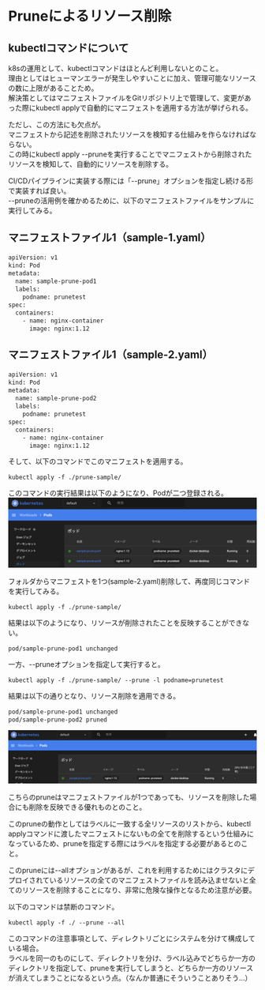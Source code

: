 # Pruneによるリソース削除
## kubectlコマンドについて
k8sの運用として、kubectlコマンドはほとんど利用しないとのこと。   
理由としてはヒューマンエラーが発生しやすいことに加え、管理可能なリソースの数に上限があることため。   
解決策としてはマニフェストファイルをGitリポジトリ上で管理して、変更があった際にkubectl applyで自動的にマニフェストを適用する方法が挙げられる。   

ただし、この方法にも欠点が。   
マニフェストから記述を削除されたリソースを検知する仕組みを作らなければならない。   
この時にkubectl apply --pruneを実行することでマニフェストから削除されたリソースを検知して、自動的にリソースを削除する。  

CI/CDパイプラインに実装する際には「--prune」オプションを指定し続ける形で実装すれば良い。   
--pruneの活用例を確かめるために、以下のマニフェストファイルをサンプルに実行してみる。   

## マニフェストファイル1（sample-1.yaml）

```yaml:
apiVersion: v1
kind: Pod
metadata:
  name: sample-prune-pod1
  labels:
    podname: prunetest
spec:
  containers:
    - name: nginx-container
      image: nginx:1.12
```

## マニフェストファイル1（sample-2.yaml）

```yaml:
apiVersion: v1
kind: Pod
metadata:
  name: sample-prune-pod2
  labels:
    podname: prunetest
spec:
  containers:
    - name: nginx-container
      image: nginx:1.12
```

そして、以下のコマンドでこのマニフェストを適用する。   

```bash:
kubectl apply -f ./prune-sample/
```

このコマンドの実行結果は以下のようになり、Podが二つ登録される。
![](./画像/2022-01-04-22-33-11.png)

フォルダからマニフェストを1つ(sample-2.yaml)削除して、再度同じコマンドを実行してみる。   

```bash:
kubectl apply -f ./prune-sample/
```

結果は以下のようになり、リソースが削除されたことを反映することができない。   

```bash:
pod/sample-prune-pod1 unchanged
```

一方、--pruneオプションを指定して実行すると。

```bash:
kubectl apply -f ./prune-sample/ --prune -l podname=prunetest
```

結果は以下の通りとなり、リソース削除を適用できる。   

```bash:
pod/sample-prune-pod1 unchanged
pod/sample-prune-pod2 pruned
```

![](./画像/2022-01-04-22-46-15.png)

こちらのpruneはマニフェストファイルが1つであっても、リソースを削除した場合にも削除を反映できる優れものとのこと。   

このpruneの動作としてはラベルに一致する全リソースのリストから、kubectl applyコマンドに渡したマニフェストにないもの全てを削除するという仕組みになっているため、pruneを指定する際にはラベルを指定する必要があるとのこと。   

このpruneには--allオプションがあるが、これを利用するためにはクラスタにデプロイされているリソースの全てのマニフェストファイルを読み込ませないと全てのリソースを削除することになり、非常に危険な操作となるため注意が必要。   

以下のコマンドは禁断のコマンド。

```bash:
kubectl apply -f ./ --prune --all
```

このコマンドの注意事項として、ディレクトリごとにシステムを分けて構成している場合。   
ラベルを同一のものにして、ディレクトリを分け、ラベル込みでどちらか一方のディレクトリを指定して、pruneを実行してしまうと、どちらか一方のリソースが消えてしまうことになるという点。（なんか普通にそういうことありそう…）
